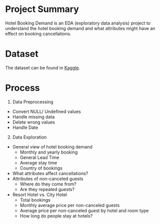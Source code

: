 # Project Summary 
Hotel Booking Demand is an EDA (exploratory data analysis) project to understand the hotel booking demand and what attributes might have an effect on booking cancellations.

# Dataset
The dataset can be found in [Kaggle](https://www.kaggle.com/jessemostipak/hotel-booking-demand).

# Process
1. Data Preprocessing
- Convert NULL/ Undefined values
- Handle missing data
- Delete wrong values
- Handle Date
2. Data Exploration
- General view of hotel booking demand
    - Monthly and yearly booking
    - General Lead Time
    - Average stay time
    - Country of bookings
- What attributes affect cancellations?
- Attributes of non-canceled guests
    - Where do they come from?
    - Are they repeated guests?
- Resort Hotel vs. City Hotel
    - Total bookings
    - Monthly average price per non-canceled guests
    - Average price per non-canceled guest by hotel and room type
    - How long do people stay at hotels?
